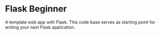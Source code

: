 # Flask Beginner
A template web app with Flask. This code base serves as starting point for writing your next  Flask application.
